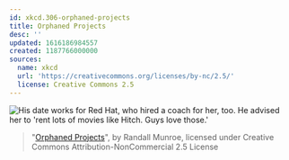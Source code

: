 ```yaml
---
id: xkcd.306-orphaned-projects
title: Orphaned Projects
desc: ''
updated: 1616186984557
created: 1187766000000
sources:
  name: xkcd
  url: 'https://creativecommons.org/licenses/by-nc/2.5/'
  license: Creative Commons 2.5
---
```

![His date works for Red Hat, who hired a coach for her, too.  He advised her to 'rent lots of movies like Hitch.  Guys love those.'](https://imgs.xkcd.com/comics/orphaned_projects.png)
> "[Orphaned Projects](https://xkcd.com/306/)", by Randall Munroe, licensed under Creative Commons Attribution-NonCommercial 2.5 License
